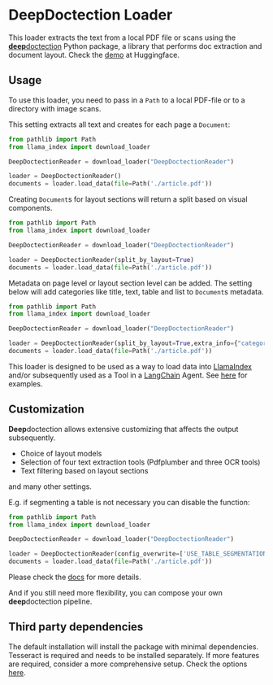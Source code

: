 # DeepDoctection Loader

This loader extracts the text from a local PDF file or scans using the [**deep**doctection](https://github.com/deepdoctection/deepdoctection) Python package, a library that 
performs doc extraction and document layout. Check the [demo](https://huggingface.co/spaces/deepdoctection/deepdoctection)
at Huggingface.

## Usage

To use this loader, you need to pass in a `Path` to a local PDF-file or to a directory with image scans. 

This setting extracts all text and creates for each page a `Document`:

```python
from pathlib import Path
from llama_index import download_loader

DeepDoctectionReader = download_loader("DeepDoctectionReader")

loader = DeepDoctectionReader()
documents = loader.load_data(file=Path('./article.pdf'))
```

Creating `Document`s for layout sections will return a split based on visual components.

```python
from pathlib import Path
from llama_index import download_loader

DeepDoctectionReader = download_loader("DeepDoctectionReader")

loader = DeepDoctectionReader(split_by_layout=True)
documents = loader.load_data(file=Path('./article.pdf'))
```

Metadata on page level or layout section level can be added. The setting below will add categories like title, text,
table and list to `Document`s metadata.

```python
from pathlib import Path
from llama_index import download_loader

DeepDoctectionReader = download_loader("DeepDoctectionReader")

loader = DeepDoctectionReader(split_by_layout=True,extra_info={"category_name"})
documents = loader.load_data(file=Path('./article.pdf'))
```

This loader is designed to be used as a way to load data into [LlamaIndex](https://github.com/jerryjliu/llama_index/tree/main/llama_index) and/or subsequently used as a Tool in 
a [LangChain](https://github.com/hwchase17/langchain) Agent. See [here](https://github.com/emptycrown/llama-hub/tree/main) for examples.

## Customization

**Deep**doctection allows extensive customizing that affects the output subsequently. 
 - Choice of layout models
 - Selection of four text extraction tools (Pdfplumber and three OCR tools)
 - Text filtering based on layout sections

and many other settings.

E.g. if segmenting a table is not necessary you can disable the function:

```python
from pathlib import Path
from llama_index import download_loader

DeepDoctectionReader = download_loader("DeepDoctectionReader")

loader = DeepDoctectionReader(config_overwrite=['USE_TABLE_SEGMENTATION=False'])
documents = loader.load_data(file=Path('./article.pdf'))
```

Please check the [docs](https://deepdoctection.readthedocs.io/en/latest/tutorials/analyzer_configuration_notebook/) for
more details. 

And if you still need more flexibility, you can compose your own **deep**doctection pipeline.  

## Third party dependencies

The default installation will install the package with minimal dependencies. Tesseract is required and needs to be installed 
separately. If more features are required, consider a more comprehensive setup. Check the options [here](https://deepdoctection.readthedocs.io/en/latest/install/).